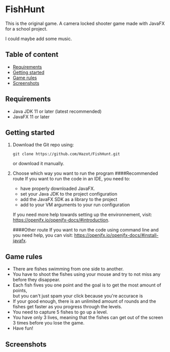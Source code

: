 # FishHunt

This is the original game.
A camera locked shooter game made with JavaFX for a school project.

I could maybe add some music.
## Table of content

- [Requirements](#requirements)
- [Getting started](#getting-started)
- [Game rules](#game-rules)
- [Screenshots](#screenshots)

## Requirements

- Java JDK 11 or later (latest recommended)
- JavaFX 11 or later

## Getting started

1. Download the Git repo using:

    ```
    git clone https://github.com/Hazot/FishHunt.git
    ```
   or download it manually.


3. Choose which way you want to run the program
   ####Recommended route
   If you want to run the code in an IDE, you need to:

    - have properly downloaded JavaFX.
    - set your Java JDK to the project configuration
    - add the JavaFX SDK as a library to the project
    - add to your VM arguments to your run configuration

   If you need more help towards setting up the environnement, visit: https://openjfx.io/openjfx-docs/#introduction.

   ####Other route
   If you want to run the code using command line and you need help, you can visit: https://openjfx.io/openjfx-docs/#install-javafx.

## Game rules

- There are fishes swimming from one side to another.
- You have to shoot the fishes using your mouse and try to not miss any before they disappear.
- Each fish fives you one point and the goal is to get the most amount of points, \
  but you can't just spam your click because you're accurace is
- If your good enough, there is an unlimited amount of rounds and the fishes get faster as you progress through the levels.
- You need to capture 5 fishes to go up a level.
- You have only 3 lives, meaning that the fishes can get out of the screen 3 times before you lose the game.
- Have fun!


## Screenshots